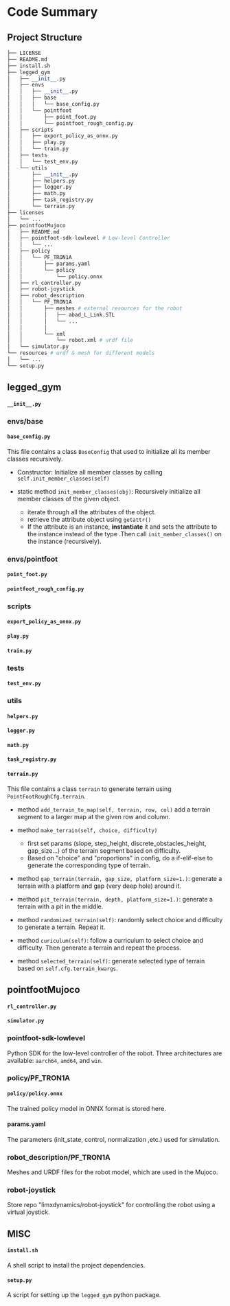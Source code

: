 # Code Summary

## Project Structure

```python
├── LICENSE
├── README.md
├── install.sh
├── legged_gym
│   ├── __init__.py
│   ├── envs
│   │   ├── __init__.py
│   │   ├── base
│   │   │   └── base_config.py
│   │   └── pointfoot
│   │       ├── point_foot.py
│   │       └── pointfoot_rough_config.py
│   ├── scripts
│   │   ├── export_policy_as_onnx.py
│   │   ├── play.py
│   │   └── train.py
│   ├── tests
│   │   └── test_env.py
│   └── utils
│       ├── __init__.py
│       ├── helpers.py
│       ├── logger.py
│       ├── math.py
│       ├── task_registry.py
│       └── terrain.py
├── licenses
│   └── ...
├── pointfootMujoco
│   ├── README.md
│   ├── pointfoot-sdk-lowlevel # Low-level Controller
│   │   └── ...
│   ├── policy
│   │   └── PF_TRON1A
│   │       ├── params.yaml
│   │       └── policy
│   │           └── policy.onnx
│   ├── rl_controller.py
│   ├── robot-joystick
│   ├── robot_description
│   │   └── PF_TRON1A
│   │       ├── meshes # external resources for the robot
│   │       │   ├── abad_L_Link.STL
│   │       │   └── ...
│   │       │   
│   │       └── xml
│   │           └── robot.xml # urdf file
│   └── simulator.py
└── resources # urdf & mesh for different models
│   └── ...
└── setup.py
```


## legged_gym

#### `__init__.py`


### envs/base

#### `base_config.py`
This file contains a class `BaseConfig` that used to initialize all its member classes recursively.

- Constructor: 
Initialize all member classes by calling `self.init_member_classes(self)`

- static method `init_member_classes(obj)`:
Recursively initialize all member classes of the given object.
    - iterate through all the attributes of the object.
    - retrieve the attribute object using `getattr()`
    - If the attribute is an instance, **instantiate** it and sets the attribute to the instance instead of the type .Then call `init_member_classes()` on the instance (recursively).


### envs/pointfoot

#### `point_foot.py`

#### `pointfoot_rough_config.py`


### scripts

#### `export_policy_as_onnx.py`

#### `play.py`

#### `train.py`


### tests

#### `test_env.py`


### utils

#### `helpers.py`

#### `logger.py`

#### `math.py`

#### `task_registry.py`

#### `terrain.py`

This file contains a class `terrain` to generate terrain using `PointFootRoughCfg.terrain`.

- method `add_terrain_to_map(self, terrain, row, col)`
add a terrain segment to a larger map at the given row and column.

- method `make_terrain(self, choice, difficulty)`
    - first set params (slope, step_height, discrete_obstacles_height, gap_size...) of the terrain segment based on difficulty.
    - Based on "choice" and "proportions" in config, do a if-elif-else to generate the corresponding type of terrain.

- method `gap_terrain(terrain, gap_size, platform_size=1.)`:
generate a terrain with a platform and gap (very deep hole) around it.

- method `pit_terrain(terrain, depth, platform_size=1.)`:
generate a terrain with a pit in the middle.

- method `randomized_terrain(self)`:
randomly select choice and difficulty to generate a terrain. Repeat it.

- method `curiculum(self)`:
follow a curriculum to select choice and difficulty. Then generate a terrain and repeat the process.

- method `selected_terrain(self)`:
generate selected type of terrain based on `self.cfg.terrain_kwargs`.


## pointfootMujoco

#### `rl_controller.py`

#### `simulator.py`


### pointfoot-sdk-lowlevel
Python SDK for the low-level controller of the robot. Three architectures are available: `aarch64`, `amd64`, and `win`.


### policy/PF_TRON1A

#### `policy/policy.onnx`
The trained policy model in ONNX format is stored here.

#### params.yaml
The parameters (init_state, control, normalization ,etc.) used for simulation.


### robot_description/PF_TRON1A
Meshes and URDF files for the robot model, which are used in the Mujoco.


### robot-joystick
Store repo "limxdynamics/robot-joystick" for controlling the robot using a virtual joystick.


## MISC

#### `install.sh`
A shell script to install the project dependencies.

#### `setup.py`
A script for setting up the `legged_gym` python package.